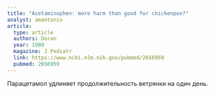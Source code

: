 ```yaml
---
title: "Acetaminophen: more harm than good for chickenpox?"
analyst: amantonio
article:
  type: article
  authors: Doran
  year: 1989
  magazine: J Pediatr
  link: https://www.ncbi.nlm.nih.gov/pubmed/2656959
  pubmed: 2656959
---
```


Парацетамол удлиняет продолжительность ветрянки на один день.
